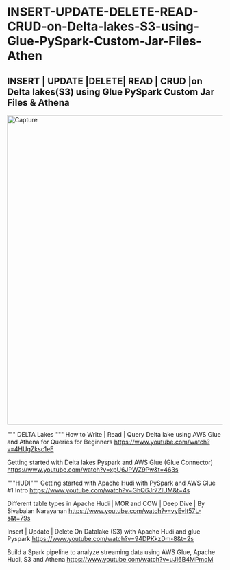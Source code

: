 # INSERT-UPDATE-DELETE-READ-CRUD-on-Delta-lakes-S3-using-Glue-PySpark-Custom-Jar-Files-Athen
## INSERT | UPDATE |DELETE| READ | CRUD |on Delta lakes(S3) using Glue PySpark Custom Jar Files &amp; Athena

<img width="721" alt="Capture" src="https://user-images.githubusercontent.com/39345855/203443414-bf243bdc-c1fb-413e-a0a4-4bfd3c44bb09.PNG">


""" DELTA Lakes """
How to Write | Read | Query Delta lake using AWS Glue and Athena for Queries for Beginners
https://www.youtube.com/watch?v=4HUgZksc1eE

Getting started with Delta lakes Pyspark and AWS Glue (Glue Connector)
https://www.youtube.com/watch?v=xpU6JPWZ9Pw&t=463s


"""HUDI"""
Getting started with Apache Hudi with PySpark and AWS Glue #1 Intro
https://www.youtube.com/watch?v=GhQ6Jr7ZlUM&t=4s

Different table types in Apache Hudi | MOR and COW | Deep Dive | By Sivabalan Narayanan
https://www.youtube.com/watch?v=vyEvlt57L-s&t=79s

Insert | Update | Delete On Datalake (S3) with Apache Hudi and glue Pyspark
https://www.youtube.com/watch?v=94DPKkzDm-8&t=2s

Build a Spark pipeline to analyze streaming data using AWS Glue, Apache Hudi, S3 and Athena
https://www.youtube.com/watch?v=uJI6B4MPmoM
